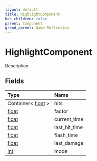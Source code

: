 ```yaml
---
layout: default
title: HighlightComponent
has_children: false
parent: Component
grand_parent: Game Reflection
---
```

# HighlightComponent
Description 

## Fields

| Type | Name |
|:----------|:--------------|
| Container< [float](/riftbreaker-wiki/docs/game-reflection/components/float/) > | hits |
| [float](/riftbreaker-wiki/docs/game-reflection/components/float/) | factor |
| [float](/riftbreaker-wiki/docs/game-reflection/components/float/) | current_time |
| [float](/riftbreaker-wiki/docs/game-reflection/components/float/) | last_hit_time |
| [float](/riftbreaker-wiki/docs/game-reflection/components/float/) | flash_time |
| [float](/riftbreaker-wiki/docs/game-reflection/components/float/) | last_damage |
| [int](/riftbreaker-wiki/docs/game-reflection/enums/int/) | mode |

